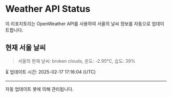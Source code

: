 
# Weather API Status

이 리포지토리는 OpenWeather API를 사용하여 서울의 날씨 정보를 자동으로 업데이트합니다.

## 현재 서울 날씨
> 서울의 현재 날씨: broken clouds, 온도: -2.95°C, 습도: 39%

⏳ 업데이트 시간: 2025-02-17 17:16:04 (UTC)

---
자동 업데이트 봇에 의해 관리됩니다.
